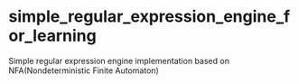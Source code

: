 # simple_regular_expression_engine_for_learning
Simple regular expression engine implementation based on NFA(Nondeterministic Finite Automaton)
